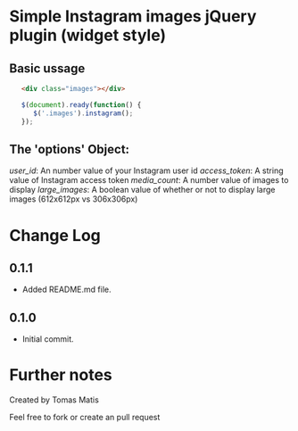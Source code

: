 # Simple Instagram images jQuery plugin (widget style)

## Basic ussage

```html
   <div class="images"></div>
```

```js
   $(document).ready(function() {
      $('.images').instagram();
   });   
```

## The 'options' Object:
*user_id*: An number value of your Instagram user id
*access_token*: A string value of Instagram access token
*media_count*: A number value of images to display
*large_images*: A boolean value of whether or not to display large images (612x612px vs 306x306px)

# Change Log

## 0.1.1
- Added README.md file.

## 0.1.0
- Initial commit.


# Further notes

Created by Tomas Matis

Feel free to fork or create an pull request 